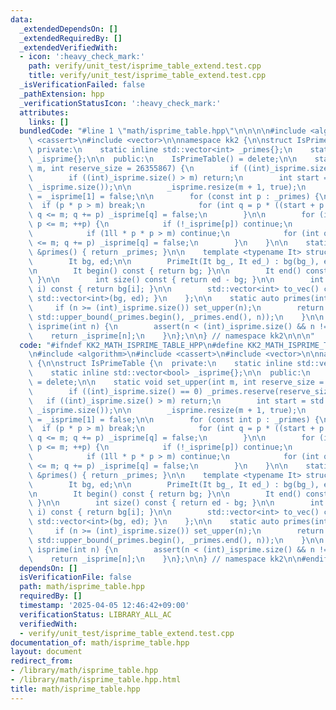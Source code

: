 ```yaml
---
data:
  _extendedDependsOn: []
  _extendedRequiredBy: []
  _extendedVerifiedWith:
  - icon: ':heavy_check_mark:'
    path: verify/unit_test/isprime_table_extend.test.cpp
    title: verify/unit_test/isprime_table_extend.test.cpp
  _isVerificationFailed: false
  _pathExtension: hpp
  _verificationStatusIcon: ':heavy_check_mark:'
  attributes:
    links: []
  bundledCode: "#line 1 \"math/isprime_table.hpp\"\n\n\n\n#include <algorithm>\n#include\
    \ <cassert>\n#include <vector>\n\nnamespace kk2 {\n\nstruct IsPrimeTable {\n \
    \ private:\n    static inline std::vector<int> _primes{};\n    static inline std::vector<bool>\
    \ _isprime{};\n\n  public:\n    IsPrimeTable() = delete;\n\n    static void set_upper(int\
    \ m, int reserve_size = 26355867) {\n        if ((int)_isprime.size() == 0) _primes.reserve(reserve_size);\n\
    \        if ((int)_isprime.size() > m) return;\n        int start = std::max<int>(2,\
    \ _isprime.size());\n\n        _isprime.resize(m + 1, true);\n        _isprime[0]\
    \ = _isprime[1] = false;\n\n        for (const int p : _primes) {\n          \
    \  if (p * p > m) break;\n            for (int q = p * ((start + p - 1) / p);\
    \ q <= m; q += p) _isprime[q] = false;\n        }\n\n        for (int p = start;\
    \ p <= m; ++p) {\n            if (!_isprime[p]) continue;\n            _primes.push_back(p);\n\
    \            if (1ll * p * p > m) continue;\n            for (int q = p * p; q\
    \ <= m; q += p) _isprime[q] = false;\n        }\n    }\n\n    static const std::vector<int>\
    \ &primes() { return _primes; }\n\n    template <typename It> struct PrimeIt {\n\
    \        It bg, ed;\n\n        PrimeIt(It bg_, It ed_) : bg(bg_), ed(ed_) {}\n\
    \n        It begin() const { return bg; }\n\n        It end() const { return ed;\
    \ }\n\n        int size() const { return ed - bg; }\n\n        int operator[](int\
    \ i) const { return bg[i]; }\n\n        std::vector<int> to_vec() const { return\
    \ std::vector<int>(bg, ed); }\n    };\n\n    static auto primes(int n) {\n   \
    \     if (n >= (int)_isprime.size()) set_upper(n);\n        return PrimeIt(_primes.begin(),\
    \ std::upper_bound(_primes.begin(), _primes.end(), n));\n    }\n\n    static bool\
    \ isprime(int n) {\n        assert(n < (int)_isprime.size() && n != 0);\n    \
    \    return _isprime[n];\n    }\n};\n\n} // namespace kk2\n\n\n"
  code: "#ifndef KK2_MATH_ISPRIME_TABLE_HPP\n#define KK2_MATH_ISPRIME_TABLE_HPP 1\n\
    \n#include <algorithm>\n#include <cassert>\n#include <vector>\n\nnamespace kk2\
    \ {\n\nstruct IsPrimeTable {\n  private:\n    static inline std::vector<int> _primes{};\n\
    \    static inline std::vector<bool> _isprime{};\n\n  public:\n    IsPrimeTable()\
    \ = delete;\n\n    static void set_upper(int m, int reserve_size = 26355867) {\n\
    \        if ((int)_isprime.size() == 0) _primes.reserve(reserve_size);\n     \
    \   if ((int)_isprime.size() > m) return;\n        int start = std::max<int>(2,\
    \ _isprime.size());\n\n        _isprime.resize(m + 1, true);\n        _isprime[0]\
    \ = _isprime[1] = false;\n\n        for (const int p : _primes) {\n          \
    \  if (p * p > m) break;\n            for (int q = p * ((start + p - 1) / p);\
    \ q <= m; q += p) _isprime[q] = false;\n        }\n\n        for (int p = start;\
    \ p <= m; ++p) {\n            if (!_isprime[p]) continue;\n            _primes.push_back(p);\n\
    \            if (1ll * p * p > m) continue;\n            for (int q = p * p; q\
    \ <= m; q += p) _isprime[q] = false;\n        }\n    }\n\n    static const std::vector<int>\
    \ &primes() { return _primes; }\n\n    template <typename It> struct PrimeIt {\n\
    \        It bg, ed;\n\n        PrimeIt(It bg_, It ed_) : bg(bg_), ed(ed_) {}\n\
    \n        It begin() const { return bg; }\n\n        It end() const { return ed;\
    \ }\n\n        int size() const { return ed - bg; }\n\n        int operator[](int\
    \ i) const { return bg[i]; }\n\n        std::vector<int> to_vec() const { return\
    \ std::vector<int>(bg, ed); }\n    };\n\n    static auto primes(int n) {\n   \
    \     if (n >= (int)_isprime.size()) set_upper(n);\n        return PrimeIt(_primes.begin(),\
    \ std::upper_bound(_primes.begin(), _primes.end(), n));\n    }\n\n    static bool\
    \ isprime(int n) {\n        assert(n < (int)_isprime.size() && n != 0);\n    \
    \    return _isprime[n];\n    }\n};\n\n} // namespace kk2\n\n#endif // KK2_MATH_ISPRIME_TABLE_HPP\n"
  dependsOn: []
  isVerificationFile: false
  path: math/isprime_table.hpp
  requiredBy: []
  timestamp: '2025-04-05 12:46:42+09:00'
  verificationStatus: LIBRARY_ALL_AC
  verifiedWith:
  - verify/unit_test/isprime_table_extend.test.cpp
documentation_of: math/isprime_table.hpp
layout: document
redirect_from:
- /library/math/isprime_table.hpp
- /library/math/isprime_table.hpp.html
title: math/isprime_table.hpp
---
```

